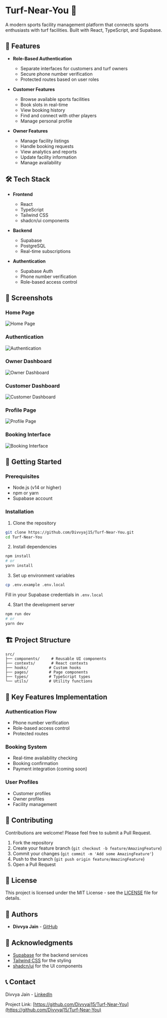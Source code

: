 # Turf-Near-You 🏏

A modern sports facility management platform that connects sports enthusiasts with turf facilities. Built with React, TypeScript, and Supabase.

## 🌟 Features

- **Role-Based Authentication**
  - Separate interfaces for customers and turf owners
  - Secure phone number verification
  - Protected routes based on user roles

- **Customer Features**
  - Browse available sports facilities
  - Book slots in real-time
  - View booking history
  - Find and connect with other players
  - Manage personal profile

- **Owner Features**
  - Manage facility listings
  - Handle booking requests
  - View analytics and reports
  - Update facility information
  - Manage availability

## 🛠️ Tech Stack

- **Frontend**
  - React
  - TypeScript
  - Tailwind CSS
  - shadcn/ui components

- **Backend**
  - Supabase
  - PostgreSQL
  - Real-time subscriptions

- **Authentication**
  - Supabase Auth
  - Phone number verification
  - Role-based access control

## 📸 Screenshots

### Home Page
![Home Page](./assets/screenshots/home.png)

### Authentication
![Authentication](./assets/screenshots/auth.png)

### Owner Dashboard
![Owner Dashboard](./assets/screenshots/owner-dashboard.png)

### Customer Dashboard
![Customer Dashboard](./assets/screenshots/customer-dashboard.png)

### Profile Page
![Profile Page](./assets/screenshots/profile.png)

### Booking Interface
![Booking Interface](./assets/screenshots/booking.png)

## 🚀 Getting Started

### Prerequisites

- Node.js (v14 or higher)
- npm or yarn
- Supabase account

### Installation

1. Clone the repository
```bash
git clone https://github.com/Divvyaj15/Turf-Near-You.git
cd Turf-Near-You
```

2. Install dependencies
```bash
npm install
# or
yarn install
```

3. Set up environment variables
```bash
cp .env.example .env.local
```
Fill in your Supabase credentials in `.env.local`

4. Start the development server
```bash
npm run dev
# or
yarn dev
```

## 🏗️ Project Structure

```
src/
├── components/     # Reusable UI components
├── contexts/       # React contexts
├── hooks/         # Custom hooks
├── pages/         # Page components
├── types/         # TypeScript types
└── utils/         # Utility functions
```

## 🔑 Key Features Implementation

### Authentication Flow
- Phone number verification
- Role-based access control
- Protected routes

### Booking System
- Real-time availability checking
- Booking confirmation
- Payment integration (coming soon)

### User Profiles
- Customer profiles
- Owner profiles
- Facility management

## 🤝 Contributing

Contributions are welcome! Please feel free to submit a Pull Request.

1. Fork the repository
2. Create your feature branch (`git checkout -b feature/AmazingFeature`)
3. Commit your changes (`git commit -m 'Add some AmazingFeature'`)
4. Push to the branch (`git push origin feature/AmazingFeature`)
5. Open a Pull Request

## 📝 License

This project is licensed under the MIT License - see the [LICENSE](LICENSE) file for details.

## 👥 Authors

- **Divvya Jain** - [GitHub](https://github.com/Divvyaj15)

## 🙏 Acknowledgments

- [Supabase](https://supabase.io/) for the backend services
- [Tailwind CSS](https://tailwindcss.com/) for the styling
- [shadcn/ui](https://ui.shadcn.com/) for the UI components

## 📞 Contact

Divvya Jain - [LinkedIn](https://www.linkedin.com/in/divvya-jain-16486b302)

Project Link: [https://github.com/Divvyaj15/Turf-Near-You](https://github.com/Divvyaj15/Turf-Near-You)
